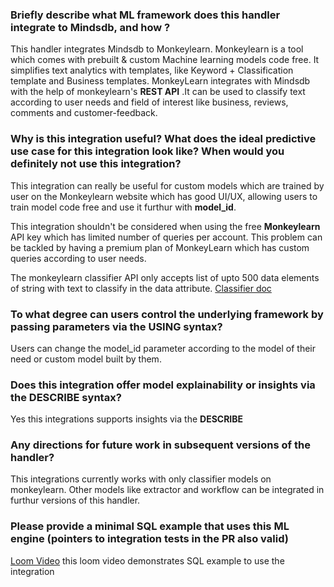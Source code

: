 ### Briefly describe what ML framework does this handler integrate to Mindsdb, and how ? 

This handler integrates Mindsdb to Monkeylearn. Monkeylearn is a tool which comes with prebuilt & custom Machine learning models code free. It simplifies text analytics with templates, like Keyword + Classification template and Business templates. MonkeyLearn integrates with Mindsdb with the help of monkeylearn's **REST API** .It can be used to classify text according to user needs and field of interest like business, reviews, comments and customer-feedback.


### Why is this integration useful? What does the ideal predictive use case for this integration look like? When would you definitely not use this integration?

This integration can really be useful for custom models which are trained by user on the Monkeylearn website which has good UI/UX, allowing users to train model code free and use it furthur with **model_id**.

This integration shouldn't be considered when using the free **Monkeylearn** API key which has limited number of queries per account. This problem can be tackled by having a premium plan of MonkeyLearn which has custom queries according to user needs. 

The monkeylearn classifier API only accepts list of upto 500 data elements of string with text to classify in the data attribute. [Classifier doc](https://monkeylearn.com/api/v3/#classify)

### To what degree can users control the underlying framework by passing parameters via the USING syntax?

Users can change the model_id parameter according to the model of their need or custom model built by them.

### Does this integration offer model explainability or insights via the DESCRIBE syntax?

Yes this integrations supports insights via the **DESCRIBE** 

### Any directions for future work in subsequent versions of the handler?

This integrations currently works with only classifier models on monkeylearn. Other models like extractor and workflow can be integrated in furthur versions of this handler.


### Please provide a minimal SQL example that uses this ML engine (pointers to integration tests in the PR also valid)
[Loom Video](https://www.loom.com/share/0b9c477a9c2845aa94c72d56b621203d) this loom video demonstrates SQL example to use the integration